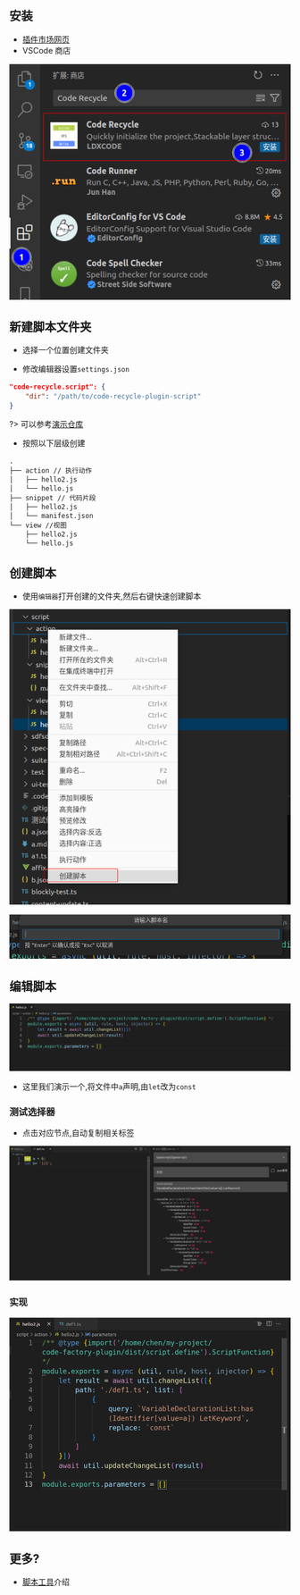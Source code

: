 ## 安装
- [插件市场网页](https://marketplace.visualstudio.com/items?itemName=LDXCODE.code-recycle)
- VSCode 商店 

![安装](./image/安装.png)

## 新建脚本文件夹
- 选择一个位置创建文件夹

- 修改编辑器设置`settings.json`

```json
"code-recycle.script": {
    "dir": "/path/to/code-recycle-plugin-script"
}
```


?> 可以参考[演示仓库](https://github.com/wszgrcy/code-recycle-plugin-script)

- 按照以下层级创建

```tree
.
├── action // 执行动作
│   ├── hello2.js
│   └── hello.js
├── snippet // 代码片段
│   ├── hello2.js
│   └── manifest.json
└── view //视图
    ├── hello2.js
    └── hello.js
```

## 创建脚本
- 使用`编辑器`打开创建的文件夹,然后右键快速创建脚本

![创建](./image/script/create-script.png)

![创建-输入名称](./image/script/create-script-name.png)

## 编辑脚本

![初始化](./image/script/input.png)

- 这里我们演示一个,将文件中`a`声明,由`let`改为`const`

### 测试选择器
- 点击对应节点,自动复制相关标签

![测试选择器](./image/script/test-selector.png)

### 实现
![实现](./image/script/replace.png)

## 更多?

- [脚本工具](./脚本工具.md)介绍